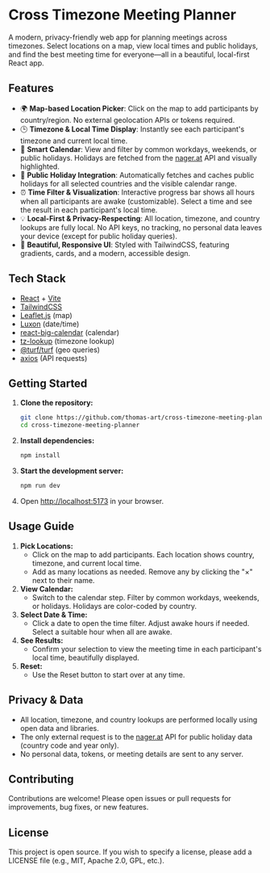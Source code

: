 # Cross Timezone Meeting Planner

A modern, privacy-friendly web app for planning meetings across timezones. Select locations on a map, view local times and public holidays, and find the best meeting time for everyone—all in a beautiful, local-first React app.

## Features

- 🌍 **Map-based Location Picker**: Click on the map to add participants by country/region. No external geolocation APIs or tokens required.
- 🕒 **Timezone & Local Time Display**: Instantly see each participant's timezone and current local time.
- 📅 **Smart Calendar**: View and filter by common workdays, weekends, or public holidays. Holidays are fetched from the [nager.at](https://date.nager.at/) API and visually highlighted.
- 🎉 **Public Holiday Integration**: Automatically fetches and caches public holidays for all selected countries and the visible calendar range.
- ⏰ **Time Filter & Visualization**: Interactive progress bar shows all hours when all participants are awake (customizable). Select a time and see the result in each participant's local time.
- 💡 **Local-First & Privacy-Respecting**: All location, timezone, and country lookups are fully local. No API keys, no tracking, no personal data leaves your device (except for public holiday queries).
- 🎨 **Beautiful, Responsive UI**: Styled with TailwindCSS, featuring gradients, cards, and a modern, accessible design.

## Tech Stack

- [React](https://react.dev/) + [Vite](https://vitejs.dev/)
- [TailwindCSS](https://tailwindcss.com/)
- [Leaflet.js](https://leafletjs.com/) (map)
- [Luxon](https://moment.github.io/luxon/) (date/time)
- [react-big-calendar](https://github.com/jquense/react-big-calendar) (calendar)
- [tz-lookup](https://github.com/darkskyapp/tz-lookup) (timezone lookup)
- [@turf/turf](https://turfjs.org/) (geo queries)
- [axios](https://axios-http.com/) (API requests)

## Getting Started

1. **Clone the repository:**
   ```bash
   git clone https://github.com/thomas-art/cross-timezone-meeting-planner.git
   cd cross-timezone-meeting-planner
   ```
2. **Install dependencies:**
   ```bash
   npm install
   ```
3. **Start the development server:**
   ```bash
   npm run dev
   ```
4. Open [http://localhost:5173](http://localhost:5173) in your browser.

## Usage Guide

1. **Pick Locations:**
   - Click on the map to add participants. Each location shows country, timezone, and current local time.
   - Add as many locations as needed. Remove any by clicking the "×" next to their name.
2. **View Calendar:**
   - Switch to the calendar step. Filter by common workdays, weekends, or holidays. Holidays are color-coded by country.
3. **Select Date & Time:**
   - Click a date to open the time filter. Adjust awake hours if needed. Select a suitable hour when all are awake.
4. **See Results:**
   - Confirm your selection to view the meeting time in each participant's local time, beautifully displayed.
5. **Reset:**
   - Use the Reset button to start over at any time.

## Privacy & Data

- All location, timezone, and country lookups are performed locally using open data and libraries.
- The only external request is to the [nager.at](https://date.nager.at/) API for public holiday data (country code and year only).
- No personal data, tokens, or meeting details are sent to any server.

## Contributing

Contributions are welcome! Please open issues or pull requests for improvements, bug fixes, or new features.

## License

This project is open source. If you wish to specify a license, please add a LICENSE file (e.g., MIT, Apache 2.0, GPL, etc.). 